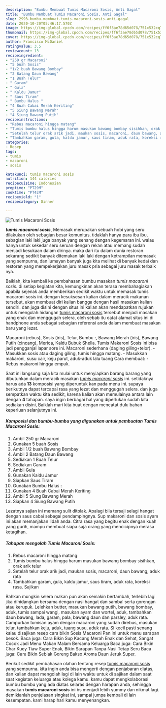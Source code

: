 ```yaml
---
description: "Bumbu Membuat Tumis Macaroni Sosis, Anti Gagal"
title: "Bumbu Membuat Tumis Macaroni Sosis, Anti Gagal"
slug: 2993-bumbu-membuat-tumis-macaroni-sosis-anti-gagal
date: 2020-10-20T05:46:17.570Z
image: https://img-global.cpcdn.com/recipes/ff6f3ae78d65d078/751x532cq70/tumis-macaroni-sosis-foto-resep-utama.jpg
thumbnail: https://img-global.cpcdn.com/recipes/ff6f3ae78d65d078/751x532cq70/tumis-macaroni-sosis-foto-resep-utama.jpg
cover: https://img-global.cpcdn.com/recipes/ff6f3ae78d65d078/751x532cq70/tumis-macaroni-sosis-foto-resep-utama.jpg
author: Francisco McDaniel
ratingvalue: 3.5
reviewcount: 13
recipeingredient:
- "250 gr Macaroni"
- "5 buah Sosis"
- "1/2 buah Bawang Bombay"
- "2 Batang Daun Bawang"
- "1 Buah Telur"
- " Garam"
- " Gula"
- " Kaldu Jamur"
- " Saus Tiram"
- " Bumbu Halus "
- "4 Buah Cabai Merah Keriting"
- "5 Siung Bawang Merah"
- "4 Siung Bawang Putih"
recipeinstructions:
- "Rebus macaroni hingga matang"
- "Tumis bumbu halus hingga harum masukan bawang bombay sisihkan, orak arik telur"
- "Setelah telur orak arik jadi, maukan sosis, macaroni, daun bawang, aduk rata"
- "Tambahkan garam, gula, kaldu jamur, saus tiram, aduk rata, koreksi rasa. Sajikan"
categories:
- Resep
tags:
- tumis
- macaroni
- sosis

katakunci: tumis macaroni sosis 
nutrition: 144 calories
recipecuisine: Indonesian
preptime: "PT29M"
cooktime: "PT42M"
recipeyield: "1"
recipecategory: Dinner

---
```



![Tumis Macaroni Sosis](https://img-global.cpcdn.com/recipes/ff6f3ae78d65d078/751x532cq70/tumis-macaroni-sosis-foto-resep-utama.jpg)

<b><i>tumis macaroni sosis</i></b>, Memasak merupakan sebuah hobi yang seru dilakukan oleh sebagian besar komunitas. tidaklah hanya para ibu ibu, sebagian laki laki juga banyak yang senang dengan kegemaran ini. walau hanya untuk sekedar seru seruan dengan rekan atau memang sudah menjadi kesukaan dalam dirinya. maka dari itu dalam dunia restoran sekarang sedikit banyak ditemukan laki laki dengan ketrampilan memasak yang sempurna, dan lumayan banyak juga kita melihat di banyak kedai dan restoran yang mempekerjakan juru masak pria sebagai juru masak terbaik nya.

Baiklah, kita kembali ke pembahasan bumbu masakan <i>tumis macaroni sosis</i>. di setiap kegiatan kita, kemungkinan akan terasa membahagiakan apabila sejenak anda memberikan sedikit waktu untuk memasak tumis macaroni sosis ini. dengan kesuksesan kalian dalam meracik makanan tersebut, akan membuat diri kalian bangga dengan hasil masakan kalian sendiri. dan juga disini dengan situs ini kalian akan mendapatkan rujukan untuk mengolah hidangan <u>tumis macaroni sosis</u> tersebut menjadi masakan yang enak dan menggugah selera, oleh sebab itu catat alamat situs ini di handphone anda sebagai sebagian referensi anda dalam membuat masakan baru yang lezat.

Macaroni (rebus), Sosis (iris), Telur, Bumbu :, Bawang Merah (iris), Bawang Putih (cincang), Merica, Kaldu Bubuk Shella. Tumis Makaroni Sosis ini bisa jadi pengganjal lapar sore ini. Macaroni sederhana (daging giling+telor). - Masukkan sosis atau daging giling, tumis hingga matang. - Masukkan makaroni, susu cair, keju parut, aduk-aduk lalu tuang Cara membuat: - Rebus makaroni hingga empuk.


Saat ini langsung saja kita mulai untuk menyiapkan barang barang yang dibutuhkan dalam meracik masakan <u><i>tumis macaroni sosis</i></u> ini. setidaknya harus ada <b>13</b> komposisi yang diperuntuk kan pada menu ini. supaya berikutnya dapat tercapai rasa yang lezat dan menggugah selera. dan juga sempatkan waktu kita sedikit, karena kalian akan memulainya antara lain dengan <b>4</b> tahapan. saya ingin berbagai hal yang diperlukan sudah kita sediakan disini, Baiklah mari kita buat dengan mencatat dulu bahan keperluan selanjutnya ini.

<!--inarticleads1-->

##### Komposisi dan bumbu-bumbu yang digunakan untuk pembuatan Tumis Macaroni Sosis:

1. Ambil 250 gr Macaroni
1. Gunakan 5 buah Sosis
1. Ambil 1/2 buah Bawang Bombay
1. Ambil 2 Batang Daun Bawang
1. Sediakan 1 Buah Telur
1. Sediakan  Garam
1. Ambil  Gula
1. Gunakan  Kaldu Jamur
1. Siapkan  Saus Tiram
1. Gunakan  Bumbu Halus :
1. Gunakan 4 Buah Cabai Merah Keriting
1. Ambil 5 Siung Bawang Merah
1. Siapkan 4 Siung Bawang Putih


Lezatnya sajian ini memang sulit ditolak. Apalagi bila tersaji selagi hangat dengan saus cabai sebagai pendampingnya. Sup makaroni dan sosis ayam ini akan memanjakan lidah anda. Citra rasa yang begitu enak dengan kuah yang gurih, mampu membuat siapa saja orang yang mencicipnya merasa ketagihan. 

<!--inarticleads2-->

##### Tahapan mengolah Tumis Macaroni Sosis:

1. Rebus macaroni hingga matang
1. Tumis bumbu halus hingga harum masukan bawang bombay sisihkan, orak arik telur
1. Setelah telur orak arik jadi, maukan sosis, macaroni, daun bawang, aduk rata
1. Tambahkan garam, gula, kaldu jamur, saus tiram, aduk rata, koreksi rasa. Sajikan


Bahkan mungkin selera makan pun akan semakin bertambah, terlebih lagi jika dihidangkan bersama dengan nasi hangat dan sambal serta gorengan atau kerupuk. Lelehkan butter, masukan bawang putih, bawang bombay, aduk, tumis sampai wangi, masukan ayam dan wortel, aduk, tambahkan daun bawang, lada, garam, pala, bawang daun dan parsley, aduk rata. Campurkan tumisan ayam dengan macaroni yang sudah direbus, masukan telur, tambahkan keju, aduk, tuang susu, aduk rata. Si kecil pasti senang kalau disajikan resep cara bikin Sosis Macaroni Pan ini untuk menu sarapan besok. Baca juga: Cara Bikin Sup Kacang Merah Enak dan Sehat, Sangat Cocok Jadi Menu Makan Malam Bersama Keluarga Baca juga: Cara Bikin Char Kuey Tiaw Super Enak, Bikin Sarapan Tanpa Nasi Tetap Seru Baca juga: Cara Bikin Seblak Goreng Bakso Aroma Daun Jeruk Super. 

Berikut sedikit pembahasan olahan tentang resep <u>tumis macaroni sosis</u> yang sempurna. kita ingin anda bisa mengerti dengan penjabaran diatas, dan kalian dapat mengolah lagi di lain waktu untuk di sajikan dalam saat saat kegiatan keluarga atau kolega kamu. kamu dapat mengkolaborasi bumbu bumbu yang ada diatas selaras dengan harapan anda, sehingga masakan <b>tumis macaroni sosis</b> ini bs menjadi lebih yummy dan nikmat lagi. demikianlah penjelasan singkat ini, sampai jumpa kembali di lain kesempatan. kami harap hari kamu menyenangkan.
